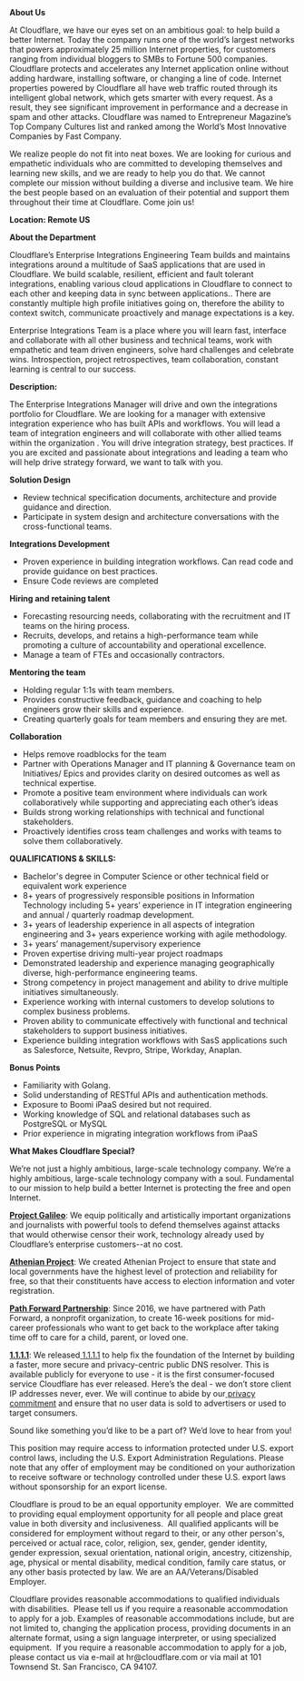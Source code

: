 <div class="content-intro">
	<div><strong>About Us</strong></div>
	<div>
		<p><span style="font-weight: 400;">At Cloudflare, we have our eyes set on an ambitious goal: to help build a better Internet. Today the company runs one of the world’s largest networks that powers approximately 25 million Internet properties, for customers ranging from individual bloggers to SMBs to Fortune 500 companies. Cloudflare protects and accelerates any Internet application online without adding hardware, installing software, or changing a line of code. Internet properties powered by Cloudflare all have web traffic routed through its intelligent global network, which gets smarter with every request. As a result, they see significant improvement in performance and a decrease in spam and other attacks. Cloudflare was named to Entrepreneur Magazine’s Top Company Cultures list and ranked among the World’s Most Innovative Companies by Fast Company.</span><span style="font-weight: 400;">&nbsp;</span></p>
		<p><span style="font-weight: 400;">We realize people do not fit into neat boxes. We are looking for curious and empathetic individuals who are committed to developing themselves and learning new skills, and we are ready to help you do that. We cannot complete our mission without building a diverse and inclusive team. We hire the best people based on an evaluation of their potential and support them throughout their time at Cloudflare. Come join us!&nbsp;</span></p>
	</div>
</div>
<p><strong>Location: Remote US</strong></p>
<p><strong>About the Department</strong></p>
<p>Cloudflare’s Enterprise Integrations Engineering Team builds and maintains integrations around a multitude of SaaS applications that are used in Cloudflare. We build scalable, resilient, efficient and fault tolerant integrations, enabling various cloud applications in Cloudflare to connect to each other and keeping data in sync between applications.. There are constantly multiple high profile initiatives going on, therefore the ability to context switch, communicate proactively and manage expectations is a key.</p>
<p>Enterprise Integrations Team is a place where you will learn fast, interface and collaborate with all other business and technical teams, work with empathetic and team driven engineers, solve hard challenges and celebrate wins. Introspection, project retrospectives, team collaboration, constant learning is central to our success.</p>
<p><strong>Description:&nbsp;</strong></p>
<p>The Enterprise Integrations Manager will drive and own the integrations portfolio for Cloudflare. We are looking for a manager with extensive integration experience who has built APIs and workflows. You will lead a team of integration engineers and will collaborate with other allied teams within the organization . You will drive integration strategy, best practices. If you are excited and passionate about integrations and leading a team who will help drive strategy forward, we want to talk with you.</p>
<p><strong>Solution Design</strong></p>
<ul>
	<li>Review technical specification documents, architecture and provide guidance and direction.</li>
	<li>Participate in system design and architecture conversations with the cross-functional teams.</li>
</ul>
<p><strong>Integrations Development</strong></p>
<ul>
	<li>Proven experience in building integration workflows. Can read code and provide guidance on best practices.</li>
	<li>Ensure Code reviews are completed</li>
</ul>
<p><strong>Hiring and retaining talent</strong></p>
<ul>
	<li>Forecasting resourcing needs, collaborating with the recruitment and IT teams on the hiring process.</li>
	<li>Recruits, develops, and retains a high-performance team while promoting a culture of accountability and operational excellence.</li>
	<li>Manage a team of FTEs and occasionally contractors.</li>
</ul>
<p><strong>Mentoring the team&nbsp;</strong></p>
<ul>
	<li>Holding regular 1:1s with team members.</li>
	<li>Provides constructive feedback, guidance and coaching to help engineers grow their skills and experience.</li>
	<li>Creating quarterly goals for team members and ensuring they are met.&nbsp;</li>
</ul>
<p><strong>Collaboration</strong></p>
<ul>
	<li>Helps remove roadblocks for the team</li>
	<li>Partner with Operations Manager and IT planning &amp; Governance team on Initiatives/ Epics and provides clarity on desired outcomes as well as technical expertise.</li>
	<li>Promote a positive team environment where individuals can work collaboratively while supporting and appreciating each other’s ideas&nbsp;</li>
	<li>Builds strong working relationships with technical and functional stakeholders.</li>
	<li>Proactively identifies cross team challenges and works with teams to solve them collaboratively.</li>
</ul>
<p><strong>QUALIFICATIONS &amp; SKILLS:&nbsp;</strong></p>
<ul>
	<li>Bachelor's degree in Computer Science or other technical field or equivalent work experience</li>
	<li>8+ years of progressively responsible positions in Information Technology including 5+ years’ experience in IT integration engineering and annual / quarterly roadmap development.</li>
	<li>3+ years of leadership experience in all aspects of integration engineering and 3+ years experience working with agile methodology.</li>
	<li>3+ years’ management/supervisory experience</li>
	<li>Proven expertise driving multi-year project roadmaps</li>
	<li>Demonstrated leadership and experience managing geographically diverse, high-performance engineering teams.</li>
	<li>Strong competency in project management and ability to drive multiple initiatives simultaneously.</li>
	<li>Experience working with internal customers to develop solutions to complex business problems.</li>
	<li>Proven ability to communicate effectively with functional and technical stakeholders to support business initiatives.</li>
	<li>Experience building integration workflows with SasS applications such as Salesforce, Netsuite, Revpro, Stripe, Workday, Anaplan.</li>
</ul>
<p><strong>Bonus Points</strong></p>
<ul>
	<li>Familiarity with Golang.</li>
	<li>Solid understanding of RESTful APIs and authentication methods.</li>
	<li>Exposure to Boomi iPaaS desired but not required.</li>
	<li>Working knowledge of SQL and relational databases such as PostgreSQL or MySQL</li>
	<li>Prior experience in migrating integration workflows from iPaaS</li>
</ul>
<div class="content-conclusion">
	<p><strong>What Makes Cloudflare Special?</strong></p>
	<p><span style="font-weight: 400;">We’re not just a highly ambitious, large-scale technology company. We’re a highly ambitious, large-scale technology company with a soul. Fundamental to our mission to help build a better Internet is protecting the free and open Internet.</span></p>
	<p><a href="https://blog.cloudflare.com/protecting-free-expression-online/"><strong>Project Galileo</strong></a><span style="font-weight: 400;">: We equip politically and artistically important organizations and journalists with powerful tools to defend themselves against attacks that would otherwise censor their work, technology already used by Cloudflare’s enterprise customers--at no cost.</span></p>
	<p><strong><a href="https://www.cloudflare.com/athenian/">Athenian Project</a></strong><span style="font-weight: 400;">: We created Athenian Project to ensure that state and local governments have the highest level of protection and reliability for free, so that their constituents have access to election information and voter registration.</span></p>
	<p><a href="https://blog.cloudflare.com/tag/path-forward/"><strong>Path Forward Partnership</strong></a><span style="font-weight: 400;">: Since 2016, we have partnered with Path Forward, a nonprofit organization, to create 16-week positions for mid-career professionals who want to get back to the workplace after taking time off to care for a child, parent, or loved one.</span></p>
	<p><a href="https://1.1.1.1/"><strong>1.1.1.1</strong></a><span style="font-weight: 400;">: We released</span><a href="https://1.1.1.1/"> <span style="font-weight: 400;">1.1.1.1</span></a><span style="font-weight: 400;"> to help fix the foundation of the Internet by building a faster, more secure and privacy-centric public DNS resolver. This is available publicly for everyone to use - it is the first consumer-focused service Cloudflare has ever released. Here’s the deal - we don’t store client IP addresses never, ever. We will continue to abide by our</span><a href="https://developers.cloudflare.com/1.1.1.1/privacy/public-dns-resolver"> privacy commitment</a><span style="font-weight: 400;"> and ensure that no user data is sold to advertisers or used to target consumers.</span></p>
	<p><span style="font-weight: 400;">Sound like something you’d like to be a part of? We’d love to hear from you!</span></p>
	<p><span style="font-weight: 400;">This position may require access to information protected under U.S. export control laws, including the U.S. Export Administration Regulations. Please note that any offer of employment may be conditioned on your authorization to receive software or technology controlled under these U.S. export laws without sponsorship for an export license.</span></p>
	<p><span style="font-weight: 400;">Cloudflare is proud to be an equal opportunity employer. &nbsp;We are committed to providing equal employment opportunity for all people and place great value in both diversity and inclusiveness. &nbsp;All qualified applicants will be considered for employment without regard to their, or any other person's, perceived or actual</span> <span style="font-weight: 400;">race, color, religion, sex, gender, gender identity, gender expression, sexual orientation, national origin, ancestry, citizenship, age, physical or mental disability, medical condition, family care status, or any other basis protected by law. </span><span style="font-weight: 400;">We are an AA/Veterans/Disabled Employer.</span></p>
	<p><span style="font-weight: 400;">Cloudflare provides reasonable accommodations to qualified individuals with disabilities. &nbsp;Please tell us if you require a reasonable accommodation to apply for a job. Examples of reasonable accommodations include, but are not limited to, changing the application process, providing documents in an alternate format, using a sign language interpreter, or using specialized equipment. &nbsp;If you require a reasonable accommodation to apply for a job, please contact us via e-mail at </span><span style="font-weight: 400;">hr@cloudflare.com</span><span style="font-weight: 400;"> or via mail at 101 Townsend St. San Francisco, CA 94107.</span></p>
</div>